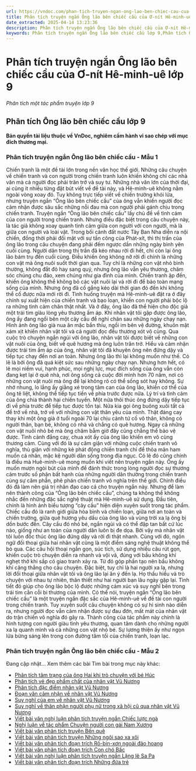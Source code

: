 ```yaml
---
url: https://vndoc.com/phan-tich-truyen-ngan-ong-lao-ben-chiec-cau-cua-o-nit-he-minh-ue-lop-9-326637
title: Phân tích truyện ngắn Ông lão bên chiếc cầu của Ơ-nít Hê-minh-uê lớp 9 - Phân tích một tác phẩm truyện lớp 9 - VnDoc.com
date_extracted: 2025-04-14 13:23:36
description: Phân tích truyện ngắn Ông lão bên chiếc cầu của Ơ-nít Hê-minh-uê lớp 9 do VnDoc biện soạn, nhằm giúp các em HS có thêm tài liệu tham khảo và có những ý tưởng đa dạng khi thực hành kĩ năng Viết ở lớp 9.
keywords: Phân tích truyện ngắn Ông lão bên chiếc cầu lớp 9,Phân tích Ông lão bên chiếc cầu,phân tích truyện Ông lão bên chiếc cầu,phân tích Ông lão bên chiếc cầu lớp 9,Phân tích truyện Ông lão bên chiếc cầu lớp 9
---
```


# Phân tích truyện ngắn Ông lão bên chiếc cầu của Ơ-nít Hê-minh-uê lớp 9
 _Phân tích một tác phẩm truyện lớp 9_
## **Phân tích Ông lão bên chiếc cầu lớp 9**
**Bản quyền tài liệu thuộc về VnDoc, nghiêm cấm hành vi sao chép với mục đích thương mại.**
### Phân tích truyện ngắn Ông lão bên chiếc cầu - Mẫu 1
Chiến tranh là một đề tài lớn trong nền văn học thế giới. Những câu chuyện về chiến tranh và con người trong chiến tranh luôn khiến không chỉ các nhà văn mà cả người đọc phải trăn trở và suy tư. Những nhà văn lớn của thời đại, ai cũng ít nhiều từng đặt bút viết về đề tài này, và Hê-minh-uê không nằm ngoài vòng xoay đó. Tuy không trực tiếp viết về chiến trường khói lửa, nhưng truyện ngắn “Ông lão bên chiếc cầu” của ông vẫn khiến người đọc cảm nhận được sâu sắc những nỗi đau mà con người phải gánh chịu trong chiến tranh.
Truyện ngắn “Ông lão bên chiếc cầu” lấy chủ đề về tình cảm của con người trong chiến tranh. Nhưng điều đặc biệt trong câu chuyện này, là tác giả không xoay quanh tình cảm giữa con người với con người, mà là giữa con người và loài vật. Trong bối cảnh đất nước Tây Ban Nha diễn ra nội chiến, đồng thời phải đối mặt với sự tấn công của Phát-xít, thì thị trấn của ông lão trong câu chuyện đang phải đếm ngược dần những ngày bình yên cuối cùng. Người dân trong thị trần đã kéo nhau rời đi hết, chỉ còn lại ông lão bám trụ đến cuối cùng. Điều khiến ông không nỡ rời đi chính là những con vật mà ông nuôi suốt thời gian qua. Tuy chỉ là những con vật nhỏ bình thường, không đắt đỏ hay sang quý, nhưng ông lão vẫn yêu thương, chăm sóc chúng chu đáo, xem chúng như gia đình của mình. Chiến tranh ập đến, khiến ông không thể không bỏ các vật nuôi lại và rời đi để bảo toàn mạng sống của mình. Nhưng ông đã cố gắng kéo dài thời gian đó đến khi không thể cố được nữa mới rời đi. Tình huống truyện mà Hê-minh-uê đặt ra ở đây chính sự xuất hiện của chiến tranh và bạo loạn, khiến con người phải bộc lộ ra những tình cảm chân thật nhất. Và ở đây, ông lão đã thể hiện cho độc giả một trái tim giàu lòng yêu thương ấm áp.
Khi nhân vật tôi gặp được ông lão, ông ấy đang ngồi bên một cây cầu để nghỉ chân sau những ngày chạy nạn. Hình ảnh ông lão già nua ăn mặc bẩn thỉu, ngồi im bên vệ đường, khuôn mặt xám xịt khiến nhân vật tôi và cả người đọc đều thương xót vô cùng. Qua cuộc trò chuyện ngắn ngủi với ông lão, nhân vật tôi được biết về những con vật nuôi của ông, biết về quê hương mà ông luôn trăn trở. Hiểu và cảm nhận được trái tim ấm áp của ông, nhân vật tôi đã khuyên ông nên đứng dậy và tiếp tục chạy đến nơi an toàn. Nhưng ông lão thì lại không muốn như thế. Có lẽ là bởi ông đã quá kiệt sức sau những ngày chạy nạn. Nhưng hơn hết, có lẽ mọi niềm vui, hạnh phúc, mọi nghị lực, mục đích sống của ông vẫn còn đang kẹt lại ở quê nhà, nơi ông sống cả cuộc đời mình hơn 70 năm, nơi có những con vật nuôi mà ông để lại không rõ có thể sống sót hay không. Sự nhớ nhung, lo lắng ấy giằng xé trong tâm can của ông lão, khiến cơ thể của ông tê liệt, không thể tiếp tục tiến về phía trước được nữa. Lý trí và tình cảm của ông chia thành hai chiến tuyến. Một nửa thôi thúc ông đứng dậy tiếp tục đi về phía trước để tiếp tục được tồn tại. Nửa kia gọi ông buông xuôi tất cả để trở về nhà, trở về với những con vật thân yêu của mình. Thật đáng cay thay khi một ông già ở tuổi ngoài 70 lại chịu cảnh tứ cố vô thân, không có người thân, bạn bè, không có nhà và chẳng có quê hương. Ngay cả những con vật nuôi nhỏ bé mà ông chăm bẵm giờ đây cũng chẳng thể bảo vệ được. Tình cảnh đắng cay, chua xót ấy của ông lão khiến em vô cùng thương cảm. Cùng với đó là sự căm giận với những cuộc chiến tranh vô nghĩa, thù giận với những kẻ phát động chiến tranh chỉ để thỏa mãn ham muốn cá nhân, mặc kệ người dân sống trong địa ngục. Có lẽ đó cũng chính là điều mà Huê-minh-uê mong muốn khi viết nên truyện ngắn này. Ông ấy muốn mượn ngòi bút của mình để đánh thức trong lòng người đọc sự thương cảm trước số phận bất hạnh của những người dân thường trong chiến tranh cùng sự căm phẫn, phê phán chiến tranh vô nghĩa trên thế giới. Chính điều đó đã làm nên giá trị nhân đạo cao cả cho truyện ngắn này.
Nhưng để làm nên thành công của “Ông lão bên chiếc cầu”, chúng ta không thể không nhắc đến những đặc sắc nghệ thuật mà Hê-minh-uê sử dụng. Đầu tiên, chính là hình ảnh biểu tượng “cây cầu” hiện diện xuyên suốt trong tác phẩm. Chiếc cầu đó là ranh giới giữa hòa bình và chiến loạn, giữa nơi an toàn và chiến trường, giữa quê hương yêu dấu của ông lão và vùng trời xa lạ ông bị dồn bước đến. Cây cầu đó nhỏ bé, ngắn ngủi và có thể đập tan bất cứ lúc nào, giống như an toàn của người dân luôn bị đe dọa. Bởi vậy mà nhân vật tôi luôn đốc thúc ông lão đứng dậy và rời đi thật nhanh. Cùng với đó, ngôn ngữ đối thoại giữa hai nhân vật cũng là một điểm sáng nghệ thuật không thể bỏ qua. Các câu hội thoại ngắn gọn, súc tích, sử dụng nhiều câu rút gọn, khiến cuộc trò chuyện diễn ra nhanh và vội vã, đúng với bầu không khí nghẹt thở khi sắp có giao tranh xảy ra. Từ đó góp phần tạo nên bầu không khí căng thẳng cho câu chuyện. Đặc biệt, tuy chỉ là hai người xa lạ, nhưng lời đối thoại giữa nhân vật tôi và ông lão lại ăn ý đến lạ. Họ thấu hiểu và trò chuyện với nhau tự nhiên, thân thiết như hai người bạn lâu ngày gặp lại. Tình tiết đó giúp cho ông lão bộc lộ được những cảm xúc và suy nghĩ bên trong trái tim cằn cỗi bi thương của mình.
Có thể nói, truyện ngắn “Ông lão bên chiếc cầu” là một truyện ngắn đặc sắc của Hê-minh-uê về đề tài con người trong chiến tranh. Tuy xuyên suốt câu chuyện không có sự hi sinh nào diễn ra, nhưng người đọc vẫn cảm nhận được sự đau đớn, mất mát của nhân vật do trận chiến vô nghĩa đó gây ra. Thành công của tác phẩm này chính là hình tượng con người giàu tình yêu thương, quan tâm dành cho những người xa lạ quanh mình và cả những con vật nhỏ bé. Sự lương thiện ấy như ngọn lửa bừng sáng lên trong con đường tăm tối của chiến tranh, loạn lạc.
### Phân tích truyện ngắn Ông lão bên chiếc cầu - Mẫu 2
Đang cập nhật…
Xem thêm các bài Tìm bài trong mục này khác:
  * [Phân tích tâm trạng của ông Hai khi trò chuyện với bé Húc](</doan-van-phan-tich-tam-trang-cua-ong-hai-khi-tro-chuyen-voi-be-huc-lop-9-326638>)
  * [Phân tích vẻ đẹp phẩm chất của nhân vật Vũ Nương](</ve-dep-pham-chat-cua-vu-nuong-205042>)
  * [Phân tích đặc điểm nhân vật Vũ Nương](</dac-diem-nhan-vat-vu-nuong-266631>)
  * [Đoạn văn cảm nhận về nhân vật Vũ Nương](</viet-doan-van-ngan-khoang-15-den-20-dong-trinh-nay-cam-nhan-cua-em-ve-nhan-vat-vu-nuong-205031>)
  * [Suy nghĩ của em về nhân vật Vũ Nương](</suy-nghi-cua-em-ve-nhan-vat-vu-nuong-trong-tac-pham-chuyen-nguoi-con-gai-nam-xuong-cua-nguyen-du-133354>)
  * [Suy nghĩ về thân phận người phụ nữ trong xã hội cũ qua nhân vật Vũ Nương ](</suy-nghi-ve-than-phan-nguoi-phu-nu-trong-xa-hoi-cu-qua-nhan-vat-vu-nuong-o-chuyen-nguoi-con-gai-nam-xuong-cua-nguyen-du-126148>)
  * [Viết bài văn nghị luận phân tích truyện ngắn Chiếc lược ngà](</nghi-luan-ve-truyen-ngan-chiec-luoc-nga-165367>)
  * [Nghị luận về tác phẩm Chuyện người con gái Nam Xương ](</nghi-luan-van-hoc-chuyen-nguoi-con-gai-nam-xuong-162079>)
  * [Viết bài văn phân tích truyện Bến quê](</phan-tich-truyen-ben-que-lam-noi-ro-nhung-noi-niem-nhung-tieng-thuong-lam-ta-xuc-dong-172803>)
  * [Viết bài văn phân tích truyện Những ngôi sao xa xôi ](</phan-tich-nhung-ngoi-sao-xa-xoi-cua-le-minh-khue-88521>)
  * [Viết bài văn phân tích đoạn trích Rô-bin-xơn ngoài đảo hoang](</van-mau-lop-9-phan-tich-doan-ro-bin-xon-ngoai-dao-hoang-trong-tieu-thuyet-ro-bin-xon-cru-xo-cua-di-pho-101171>)
  * [Viết bài văn phân tích đoạn trích Con chó Bấc](</phan-tich-doan-trich-con-cho-bac-trong-tieng-goi-noi-hoang-da-cua-giac-lan-don-95185>)
  * [Viết bài văn nghị luận phân tích truyện ngắn Lặng lẽ Sa Pa](</nghi-luan-ve-tac-pham-lang-le-sa-pa-cua-nguyen-thanh-long-173026>)
  * [Viết bài văn phân tích đoạn trích Những đứa trẻ](</van-mau-lop-9-phan-tich-doan-trich-nhung-dua-tre-trong-hoi-ki-thoi-tho-au-cua-mac-xim-gor-ki-101489>)

